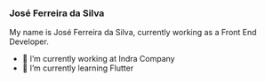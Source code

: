 ### José Ferreira da Silva 

My name is José Ferreira da Silva, currently working as a Front End Developer.

- 🔭 I’m currently working at Indra Company
- 🌱 I’m currently learning Flutter
